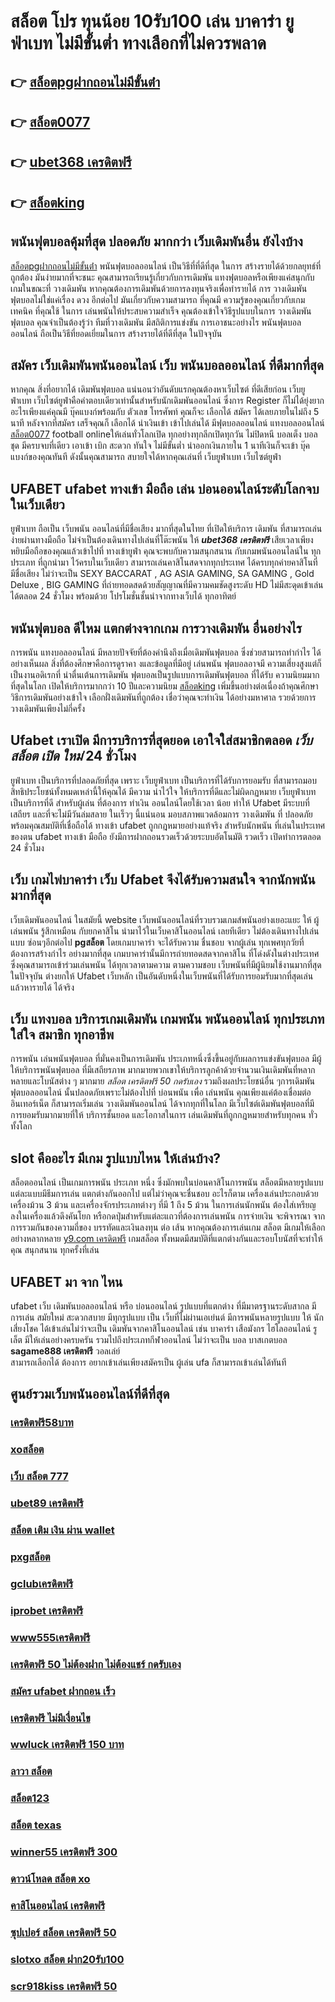 # สล็อต โปร ทุนน้อย 10รับ100 เล่น บาคาร่า ยูฟ่าเบท ไม่มีขั้นต่ำ ทางเลือกที่ไม่ควรพลาด

## 👉 [สล็อตpgฝากถอนไม่มีขั้นต่ํา](https://www.ufaeat.com/ทางเข้ายูฟ่าเบท-ufabet/)
## 👉 [สล็อต0077](https://www.ufaeat.com/credit-free-50/)
## 👉 [ubet368 เครดิตฟรี](https://www.ufaeat.com/ufabet-master-login/)
## 👉 [สล็อตking](https://www.ufaeat.com/register/)

##  พนันฟุตบอลคุ้มที่สุด  ปลอดภัย มากกว่า เว็บเดิมพันอื่น ยังไงบ้าง

 [สล็อตpgฝากถอนไม่มีขั้นต่ํา](https://www.ufaeat.com/credit-free-50/) พนันฟุตบอลออนไลน์ เป็นวิธีที่ที่ดีที่สุด ในการ สร้างรายได้ด้วยกลยุทธ์ที่ถูกต้อง มันง่ายมากที่จะชนะ คุณสามารถเรียนรู้เกี่ยวกับการเดิมพัน  แทงฟุตบอลหรือเพียงแค่สนุกกับเกมในขณะที่ วางเดิมพัน หากคุณต้องการเดิมพันด้วยการลงทุนจริงเพื่อทำรายได้ การ วางเดิมพัน ฟุตบอลไม่ใช่แค่เรื่อง ดวง อีกต่อไป มันเกี่ยวกับความสามารถ ที่คุณมี ความรู้ของคุณเกี่ยวกับเกม เทคนิค ที่คุณใช้ ในการ เล่นพนันให้ประสบความสำเร็จ คุณต้องเข้าใจวิธีรูปแบบในการ วางเดิมพันฟุตบอล คุณจำเป็นต้องรู้ว่า ทีมที่วางเดิมพัน มีสถิติการแข่งขัน การเอาชนะอย่างไร พนันฟุตบอลออนไลน์ ถือเป็นวิธีที่ยอดเยี่ยมในการ สร้างรายได้ที่ดีที่สุด ในปัจจุบัน

## สมัคร เว็บเดิมพันพนันออนไลน์  เว็บ พนันบอลออนไลน์ ที่ดีมากที่สุด 

หากคุณ สิ่งที่อยากได้ เดิมพันฟุตบอล  แน่นอนว่าอันดับแรกคุณต้องหาเว็บไซต์ ที่ดีเสียก่อน  เว็บยูฟ่าเบท เว็บไซต์ยูฟ่าคือคำตอบเดียวเท่านั้นสำหรับนักเดิมพันออนไลน์  ซึ่งการ Register ก็ไม่ได้ยุ่งยากอะไรเพียงแค่คุณมี บุ๊คแบงก์พร้อมกับ ตัวเลข โทรศัพท์ คุณก็จะ เลือกได้ สมัคร ได้เลยภายในไม่ถึง 5 นาที หลังจากที่สมัคร เสร็จคุณก็ เลือกได้  นำเงินเข้า เข้าไปเล่นได้ มีฟุตบอลออนไลน์ แทงบอลออนไลน์ [สล็อต0077](https://www.ufaeat.com/ufabet-master-login/) football onlineให้เล่นทั่วโลกเปิด ทุกอย่างทุกลีกเปิดทุกวัน ไม่ปิดหนี  บอลเต็ง  บอลชุด มีครบจบที่เดียว   เอาเข้า  เบิก สะดวก ทันใจ ไม่มีขั้นต่ำ  นำออกเงินภายใน 1 นาทีเงินก็จะเข้า บุ๊คแบงก์ของคุณทันที  ดังนั้นคุณสามารถ สบายใจได้หากคุณเล่นที่ เว็บยูฟ่าเบท เว็บไซต์ยูฟ่า

## UFABET  ufabet ทางเข้า มือถือ เล่น บ่อนออนไลน์ระดับโลกจบในเว็บเดียว 

 ยูฟ่าเบท  ถือเป็น เว็บพนัน ออนไลน์ที่มีชื่อเสียง มากที่สุดในไทย  ที่เปิดให้บริการ เดิมพัน ที่สามารถเล่นง่ายผ่านทางมือถือ ไม่จำเป็นต้องเดินทางไปเล่นที่โต๊ะพนัน ให้ ***ubet368 เครดิตฟรี*** เสียเวลาเพียงหยิบมือถือของคุณแล้วเข้าไปที่ ทางเข้ายูฟ่า คุณจะพบกับความสนุกสนาน  กับเกมพนันออนไลน์ใน ทุกประเภท  ที่ถูกนำมา ไว้ครบในเว็บเดียว  สามารถเล่นคาสิโนสดจากทุกประเทศ ได้ครบทุกค่ายคาสิโนที่มีชื่อเสียง ไม่ว่าจะเป็น SEXY BACCARAT , AG ASIA GAMING, SA GAMING , Gold Deluxe , BIG GAMING ที่ถ่ายทอดสดด้วยสัญญาณที่มีความคมชัดสูงระดับ HD ไม่มีสะดุดเข้าเล่นได้ตลอด 24 ชั่วโมง พร้อมด้วย โปรโมชั่นชั้นนำจากทางเว็บได้ ทุกอาทิตย์ 


##  พนันฟุตบอล  ดีไหม แตกต่างจากเกม การวางเดิมพัน อื่นอย่างไร

 การพนัน แทงบอลออนไลน์ มีหลายปัจจัยที่ต้องคำนึงถึงเมื่อเดิมพันฟุตบอล ซึ่งช่วยสามารถทำกำไร ได้อย่างเห็นผล  สิ่งที่ต้องศึกษาคือการดูราคา งและข้อมูลที่มีอยู่ เล่นพนัน ฟุตบอลอาจมี ความเสี่ยงสูงแต่ก็เป็นงานอดิเรกที่ น่าตื่นเต้นการเดิมพัน ฟุตบอลเป็นรูปแบบการเดิมพันฟุตบอล ที่ได้รับ ความนิยมมากที่สุดในโลก เปิดให้บริการมากกว่า 10 ปีและความนิยม [สล็อตking](https://www.ufaeat.com/regis-ufabet-master-free/) เพิ่มขึ้นอย่างต่อเนื่องถ้าคุณศึกษาวิธีการเดิมพันอย่างเข้าใจ เลือกฝั่งเดิมพันที่ถูกต้อง เชื่อว่าคุณจะทำเงิน ได้อย่างมหาศาล รวยด้วยการ วางเดิมพันเพียงไม่กี่ครั้ง

## Ufabet  เราเปิด มีการบริการที่สุดยอด  เอาใจใส่สมาชิกตลอด ***เว็บ สล็อต เปิด ใหม่*** 24 ชั่วโมง

 ยูฟ่าเบท  เป็นบริการที่ปลอดภัยที่สุด  เพราะ เว็บยูฟ่าเบท  เป็นบริการที่ได้รับการยอมรับ ที่สามารถมอบสิทธิประโยชน์ทั้งหมดเหล่านี้ให้คุณได้ มีความ น่าไว้ใจ  ให้บริการที่ดีและไม่ผิดกฏหมาย  เว็บยูฟ่าเบท เป็นบริการที่ดี สำหรับผู้เล่น ที่ต้องการ ทำเงิน ออนไลน์โดยใช้เวลา น้อย  ทำให้ Ufabet มีระบบที่เสถียร และที่จะไม่มีวันล่มสลาย ในเร็วๆ นี้แน่นอน มอบสภาพแวดล้อมการ วางเดิมพัน ที่ ปลอดภัยพร้อมคุณสมบัติที่เชื่อถือได้  ทางเข้า ufabet   ถูกกฎหมายอย่างแท้จริง สำหรับนักพนัน ที่เล่นในประเทศของตน  ufabet ทางเข้า มือถือ ยังมีการฝากถอนรวดเร็วด้วยระบบอัตโนมัติ รวดเร็ว เปิดทำการตลอด 24 ชั่วโมง


## เว็บ เกมไพ่บาคาร่า  เว็บ Ufabet จึงได้รับความสนใจ จากนักพนันมากที่สุด

 เว็บเดิมพันออนไลน์ ในสมัยนี้   website เว็บพนันออนไลน์ที่รวบรวมเกมส์พนันอย่างเยอะแยะ  ให้ ผู้เล่นพนัน รู้สึกเหมือน กับยกคาสิโน  นำมาไว้ในเว็บคาสิโนออนไลน์ เลยทีเดียว ไม่ต้องเดินทางไปเล่นแบบ ซ่อนๆอีกต่อไป **pgสล็อต** โดยเกมบาคาร่า จะได้รับความ ชื่นชอบ จากผู้เล่น  ทุกเพศทุกวัยที่ต้องการสร้างกำไร อย่างมากที่สุด เกมบาคาร่านั้นมีการถ่ายทอดสดจากคาสิโน ที่โด่งดังในต่างประเทศ ซึ่งคุณสามารถเข้าร่วมเล่นพนัน ได้ทุกเวลาตามความ ตามความชอบ เว็บพนันที่มีผู้นิยมใช้งานมากที่สุด ในปัจจุบัน ต่างยกให้ Ufabet เว็บหลัก เป็นอันดับหนึ่งในเว็บพนันที่ได้รับการยอมรับมากที่สุดเล่นแล้วหารายได้ ได้จริง 


## เว็บ แทงบอล  บริการเกมเดิมพัน เกมพนัน พนันออนไลน์ ทุกประเภทใส่ใจ สมาชิก ทุกอาชีพ

การพนัน เล่นพนันฟุตบอล ที่มั่นคงเป็นการเดิมพัน ประเภทหนึ่งซึ่งขึ้นอยู่กับผลการแข่งขันฟุตบอล มีผู้ให้บริการพนันฟุตบอล ที่มีเสถียรภาพ มากมายพวกเขาให้บริการลูกค้าด้วยจำนวนเงินเดิมพันที่หลากหลายและโบนัสต่าง ๆ มากมาย *สล็อต เครดิตฟรี 50 กดรับเอง* รวมถึงผลประโยชน์อื่น ๆการเดิมพันฟุตบอลออนไลน์ นั้นปลอดภัยเพราะไม่ต้องไปที่ บ่อนพนัน เพื่อ เล่นพนัน คุณเพียงแค่ต้องเชื่อมต่ออินเทอร์เน็ต ก็สามารถเริ่มเล่น วางเดิมพันออนไลน์ ได้จากทุกที่ในโลก มีเว็บไซต์เดิมพันฟุตบอลที่มี การยอมรับมากมายที่ให้ บริการชั้นยอด และโอกาสในการ เล่นเดิมพันที่ถูกกฎหมายสำหรับทุกคน ทั่วทั้งโลก

##  slot  คืออะไร มีเกม รูปแบบไหน ให้เล่นบ้าง?

 สล็อตออนไลน์ เป็นเกมการพนัน ประเภท หนึ่ง ซึ่งมักพบในบ่อนคาสิโนการพนัน สล็อตมีหลายรูปแบบ แต่ละแบบมีธีมการเล่น   แตกต่างกันออกไป แต่ไม่ว่าคุณจะชื่นชอบ อะไรก็ตาม เครื่องเล่นประกอบด้วยเครื่องม้วน 3 ม้วน และเครื่องจักรประเภทต่างๆ  ที่มี 1 ถึง 5 ม้วน ในการเล่นนักพนัน ต้องใส่เหรียญ ลงในเครื่องแล้วดึงคันโยก หรือกดปุ่มสำหรับแต่ละแถวที่ต้องการเล่นพนัน การจ่ายเงิน จะพิจารณา จากการรวมกันของความถี่ของ บรรทัดและเงินลงทุน ต่อ เส้น หากคุณต้องการเล่นเกม สล็อต มีเกมให้เลือกอย่างหลากหลาย [y9.com เครดิตฟรี](https://www.ufaeat.com/regis-ufabet-master-free/) เกมสล็อต ทั้งหมดมีสมบัติที่แตกต่างกันและรอบโบนัสที่จะทำให้คุณ สนุกสนาน ทุกครั้งที่เล่น


## UFABET มา จาก ไหน

 ufabet   เว็บ  เดิมพันบอลออนไลน์  หรือ  บ่อนออนไลน์  รูปแบบที่แตกต่าง ที่มีมาตรฐานระดับสากล  มีการเล่น    สมัยใหม่   สะดวกสบาย    มีทุกรูปแบบ  เป็น   เว็บที่ไม่ผ่านเอเย่นต์  มีการพนันหลายรูปแบบ ให้ นักเสี่ยงโชค ได้เข้าเล่นไม่ว่าจะเป็น เดิมพันจากคาสิโนออนไลน์   เช่น บาคาร่า   เสือมังกร ไฮโลออนไลน์    รูเล็ต  มีให้เล่นอย่างครบครัน   รวมไปถึงประเภทกีฬาออนไลน์   ไม่ว่าจะเป็น  บอล   บาสเกตบอล    **sagame888 เครดิตฟรี** วอลเล่ย์  
  สามารถเลือกได้ ต้องการ   อยากเข้าเล่นเพียงสมัครเป็น ผู้เล่น  ufa ก็สามารถเข้าเล่นได้ทันที


## ศูนย์รวมเว็บพนันออนไลน์ที่ดีที่สุด

### [เครดิตฟรี58บาท](https://atom.io/themes/UFAEAT%20ทางเข้า%20เว็บตรง%20UFABET%20สล็อต%20ฝาก-ถอน%20true%20wallet%202021%20008%20สล็อต%20สมัครฟรี%20ฟรีเครดิต%20100%)
### [xoสล็อต](https://atom.io/themes/UFAEAT%20ทางเข้า%20เว็บตรง%20UFABET%2066สล็อต%20008%20สล็อต%20สมัครฟรี%20ฟรีเครดิต%20100%)
### [เว็บ สล็อต 777](https://atom.io/themes/UFAEAT%20ทางเข้า%20เว็บตรง%20UFABET%20pg%20สล็อต%20008%20สล็อต%20สมัครฟรี%20ฟรีเครดิต%20100%)
### [ubet89 เครดิตฟรี](https://atom.io/themes/UFAEAT%20ทางเข้า%20เว็บตรง%20UFABET%20สล็อต179%20008%20สล็อต%20สมัครฟรี%20ฟรีเครดิต%20100%)
### [สล็อต เติม เงิน ผ่าน wallet](https://atom.io/themes/UFAEAT%20ทางเข้า%20เว็บตรง%20UFABET%20สมัคร%20ufabet%20ฝากถอนไม่มีขั้นต่ำ%20008%20สล็อต%20สมัครฟรี%20ฟรีเครดิต%20100%)
### [pxgสล็อต](https://atom.io/themes/UFAEAT%20ทางเข้า%20เว็บตรง%20UFABET%20สล็อต%20เครดิตฟรี%20100%20ไม่ต้องแชร์%202020%20008%20สล็อต%20สมัครฟรี%20ฟรีเครดิต%20100%)
### [gclubเครดิตฟรี](https://atom.io/themes/UFAEAT%20ทางเข้า%20เว็บตรง%20UFABET%20wow%20slot%20เครดิตฟรี%20100%20ทั้งหมด%20008%20สล็อต%20สมัครฟรี%20ฟรีเครดิต%20100%)
### [iprobet เครดิตฟรี](https://atom.io/themes/UFAEAT%20ทางเข้า%20เว็บตรง%20UFABET%20สล็อต%20666%20s%20008%20สล็อต%20สมัครฟรี%20ฟรีเครดิต%20100%)
### [www555เครดิตฟรี](https://atom.io/themes/UFAEAT%20ทางเข้า%20เว็บตรง%20UFABET%20สล็อต%20คิงคอง%20008%20สล็อต%20สมัครฟรี%20ฟรีเครดิต%20100%)
### [เครดิตฟรี 50 ไม่ต้องฝาก ไม่ต้องแชร์ กดรับเอง](https://atom.io/themes/UFAEAT%20ทางเข้า%20เว็บตรง%20UFABET%2066สล็อต%20008%20สล็อต%20สมัครฟรี%20ฟรีเครดิต%20100%)
### [สมัคร ufabet ฝากถอน เร็ว](https://atom.io/themes/UFAEAT%20ทางเข้า%20เว็บตรง%20UFABET%20สล็อต1234%20008%20สล็อต%20สมัครฟรี%20ฟรีเครดิต%20100%)
### [เครดิตฟรี ไม่มีเงื่อนไข](https://atom.io/themes/UFAEAT%20ทางเข้า%20เว็บตรง%20UFABET%20ลาวา%20สล็อต%20008%20สล็อต%20สมัครฟรี%20ฟรีเครดิต%20100%)
### [wwluck เครดิตฟรี 150 บาท](https://atom.io/themes/UFAEAT%20ทางเข้า%20เว็บตรง%20UFABET%20betflik%20joker%20เครดิตฟรี%2050%20008%20สล็อต%20สมัครฟรี%20ฟรีเครดิต%20100%)
### [ลาวา สล็อต](https://atom.io/themes/UFAEAT%20ทางเข้า%20เว็บตรง%20UFABET%20pxj%20เครดิตฟรี%20008%20สล็อต%20สมัครฟรี%20ฟรีเครดิต%20100%)
### [สล็อต123](https://atom.io/themes/UFAEAT%20ทางเข้า%20เว็บตรง%20UFABET%20สมัคร%20ufabet%20ออ%20โต้%20008%20สล็อต%20สมัครฟรี%20ฟรีเครดิต%20100%)
### [สล็อต texas](https://atom.io/themes/UFAEAT%20ทางเข้า%20เว็บตรง%20UFABET%20เครดิตฟรี50ไม่ต้องฝากไม่ต้องแชร์%20แค่สมัคร%20008%20สล็อต%20สมัครฟรี%20ฟรีเครดิต%20100%)
### [winner55 เครดิตฟรี 300](https://atom.io/themes/UFAEAT%20ทางเข้า%20เว็บตรง%20UFABET%20สมัคร%20ufabet%20ฝากถอน%20เร็ว%20008%20สล็อต%20สมัครฟรี%20ฟรีเครดิต%20100%)
### [ดาวน์โหลด สล็อต xo](https://atom.io/themes/UFAEAT%20ทางเข้า%20เว็บตรง%20UFABET%20สล็อตsabai%20008%20สล็อต%20สมัครฟรี%20ฟรีเครดิต%20100%)
### [คาสิโนออนไลน์ เครดิตฟรี](https://atom.io/themes/UFAEAT%20ทางเข้า%20เว็บตรง%20UFABET%20เครดิตฟรี58%20กดรับเอง%20008%20สล็อต%20สมัครฟรี%20ฟรีเครดิต%20100%)
### [ซุปเปอร์ สล็อต เครดิตฟรี 50](https://atom.io/themes/UFAEAT%20ทางเข้า%20เว็บตรง%20UFABET%20สล็อต99%20008%20สล็อต%20สมัครฟรี%20ฟรีเครดิต%20100%)
### [slotxo สล็อต ฝาก20รับ100](https://atom.io/themes/UFAEAT%20ทางเข้า%20เว็บตรง%20UFABET%20ตาราง%20ช่วงเวลา%20สล็อต%20แตก%20008%20สล็อต%20สมัครฟรี%20ฟรีเครดิต%20100%)
### [scr918kiss เครดิตฟรี 50](https://atom.io/themes/UFAEAT%20ทางเข้า%20เว็บตรง%20UFABET%20xlot789%20เครดิตฟรี%20008%20สล็อต%20สมัครฟรี%20ฟรีเครดิต%20100%)